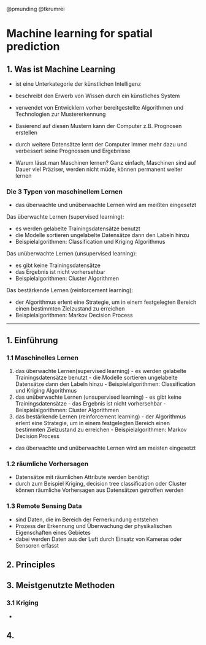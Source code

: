 @pmunding @tkrumrei

# Machine learning for spatial prediction
## 1. Was ist Machine Learning
  - ist eine Unterkategorie der künstlichen Intelligenz
  - beschreibt den Erwerb von Wissen durch ein künstliches System
  - verwendet von Entwicklern vorher bereitgestellte Algorithmen und Technologien zur Mustererkennung
  - Basierend auf diesen Mustern kann der Computer z.B. Prognosen erstellen
  - durch weitere Datensätze lernt der Computer immer mehr dazu und verbessert seine Prognossen und Ergebnisse

  - Warum lässt man Maschinen lernen? Ganz einfach, Maschinen sind auf Dauer viel Präziser, werden nicht müde, können permanent weiter lernen

### Die 3 Typen von maschinellem Lernen
  - das überwachte und unüberwachte Lernen wird am meißten eingesetzt

Das überwachte Lernen (supervised learning):
  - es werden gelabelte Trainingsdatensätze benutzt
  - die Modelle sortieren ungelabelte Datensätze dann den Labeln hinzu
  - Beispielalgorithmen: Classification und Kriging Algorithmus

Das unüberwachte Lernen (unsupervised learning):
  - es gibt keine Trainingsdatensätze
  - das Ergebnis ist nicht vorhersehbar
  - Beispielalgorithmen: Cluster Algorithmen

Das bestärkende Lernen (reinforcement learning):
  - der Algorithmus erlent eine Strategie, um in einem festgelegten Bereich einen bestimmten Zielzustand zu erreichen
  - Beispielalgorithmen: Markov Decision Process





---------------------------------------------------------------------------------------------
## 1. Einführung 
### 1.1 Maschinelles Lernen
  1. das überwachte Lernen(supervised learning)
    - es werden gelabelte Trainingsdatensätze benutzt
    - die Modelle sortieren ungelabelte Datensätze dann den Labeln hinzu 
    - Beispielalgorithmen: Classification und Kriging Algorithmus
  2. das unüberwachte Lernen (unsupervised learning)
    - es gibt keine Trainingsdatensätze
    - das Ergebnis ist nicht vorhersehbar
    - Beispielalgorithmen: Cluster Algorithmen
  4. das bestärkende Lernen (reinforcement learning)
    - der Algorithmus erlent eine Strategie, um in einem festgelegten Bereich einen bestimmten Zielzustand zu erreichen
    - Beispielalgorithmen: Markov Decision Process
  - das überwachte und unüberwachte Lernen wird am meisten eingesetzt
### 1.2 räumliche Vorhersagen 
  - Datensätze mit räumlichen Attribute werden benötigt
  - durch zum Beispiel Kriging, decision tree classification oder Cluster können räumliche Vorhersagen aus Datensätzen getroffen werden
### 1.3 Remote Sensing Data
  - sind Daten, die im Bereich der Fernerkundung entstehen
  - Prozess der Erkennung und Überwachung der physikalischen Eigenschaften eines Gebietes
  - dabei werden Daten aus der Luft durch Einsatz von Kameras oder Sensoren erfasst
## 2. Principles
## 3. Meistgenutzte Methoden
### 3.1 Kriging
  -
## 4. 
